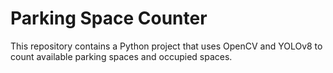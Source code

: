 
# Parking Space Counter
This repository contains a Python project that uses OpenCV and YOLOv8 to count available parking spaces and occupied spaces.